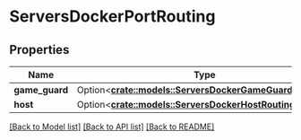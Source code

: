 # ServersDockerPortRouting

## Properties

Name | Type | Description | Notes
------------ | ------------- | ------------- | -------------
**game_guard** | Option<[**crate::models::ServersDockerGameGuardRouting**](ServersDockerGameGuardRouting.md)> |  | [optional]
**host** | Option<[**crate::models::ServersDockerHostRouting**](ServersDockerHostRouting.md)> |  | [optional]

[[Back to Model list]](../README.md#documentation-for-models) [[Back to API list]](../README.md#documentation-for-api-endpoints) [[Back to README]](../README.md)


